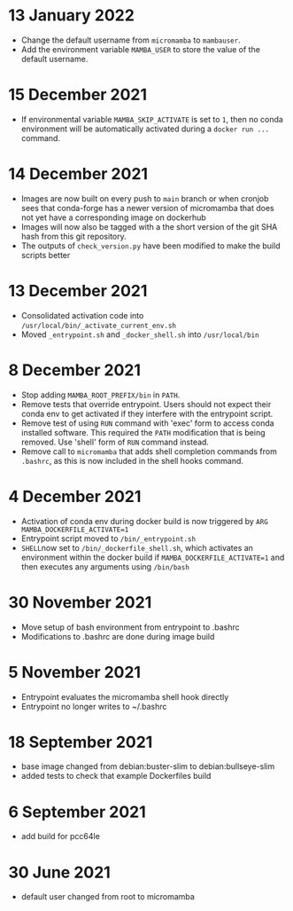13 January 2022
========================

- Change the default username from `micromamba` to `mambauser`.
- Add the environment variable `MAMBA_USER` to store the value of the default username.

15 December 2021
========================

- If environmental variable `MAMBA_SKIP_ACTIVATE` is set to `1`, then no conda environment will be automatically activated during a `docker run ...` command.

14 December 2021
========================

- Images are now built on every push to `main` branch or when cronjob sees that conda-forge has a newer version of micromamba that does not yet have a corresponding image on dockerhub
- Images will now also be tagged with a the short version of the git SHA hash from this git repository.
- The outputs of `check_version.py` have been modified to make the build scripts better

13 December 2021
========================

- Consolidated activation code into `/usr/local/bin/_activate_current_env.sh`
- Moved `_entrypoint.sh` and `_docker_shell.sh` into `/usr/local/bin`

8 December 2021
========================

- Stop adding `MAMBA_ROOT_PREFIX/bin` in `PATH`.
- Remove tests that override entrypoint. Users should not expect their conda env to get activated if they interfere with the entrypoint script.
- Remove test of using `RUN` command with 'exec' form to access conda installed software. This required the `PATH` modification that is being removed. Use 'shell' form of `RUN` command instead.
- Remove call to `micromamba` that adds shell completion commands from `.bashrc`, as this is now included in the shell hooks command.

4 December 2021
========================

- Activation of conda env during docker build is now triggered by `ARG MAMBA_DOCKERFILE_ACTIVATE=1`
- Entrypoint script moved to `/bin/_entrypoint.sh`
- `SHELL`now set to `/bin/_dockerfile_shell.sh`, which activates an environment within the docker build if  `MAMBA_DOCKERFILE_ACTIVATE=1` and then executes any arguments using `/bin/bash`

30 November 2021
========================

- Move setup of bash environment from entrypoint to .bashrc
- Modifications to .bashrc are done during image build

5 November 2021
========================

- Entrypoint evaluates the micromamba shell hook directly
- Entrypoint no longer writes to ~/.bashrc

18 September 2021
========================

- base image changed from debian:buster-slim to debian:bullseye-slim
- added tests to check that example Dockerfiles build

6 September 2021
========================

- add build for pcc64le

30 June 2021
========================

- default user changed from root to micromamba
